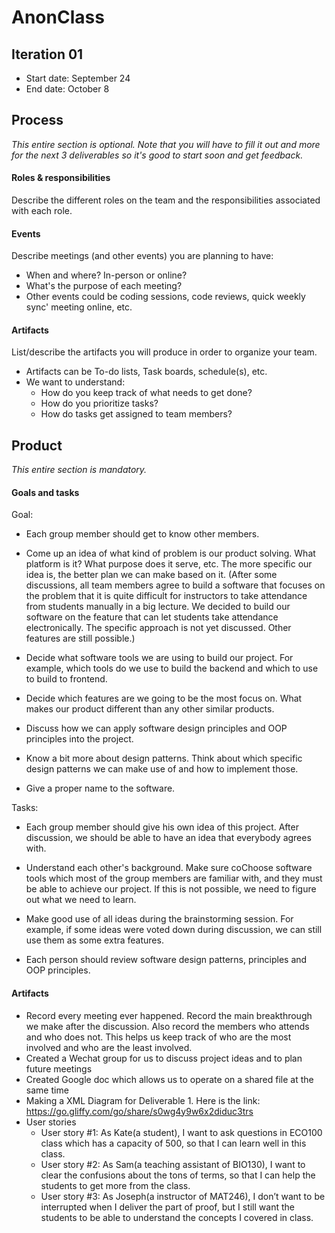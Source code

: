 # AnonClass

## Iteration 01

 * Start date: September 24
 * End date: October 8

## Process

_This entire section is optional. Note that you will have to fill it out and more for the next 3 deliverables so it's good to start soon and get feedback._ 

#### Roles & responsibilities

Describe the different roles on the team and the responsibilities associated with each role.

#### Events

Describe meetings (and other events) you are planning to have:

 * When and where? In-person or online?
 * What's the purpose of each meeting?
 * Other events could be coding sessions, code reviews, quick weekly sync' meeting online, etc.

#### Artifacts

List/describe the artifacts you will produce in order to organize your team.       

 * Artifacts can be To-do lists, Task boards, schedule(s), etc.
 * We want to understand:
   * How do you keep track of what needs to get done?
   * How do you prioritize tasks?
   * How do tasks get assigned to team members?


## Product

_This entire section is mandatory._

#### Goals and tasks

 Goal: 
 * Each group member should get to know other members. 
 
 * Come up an idea of what kind of problem is our product solving. What platform is it? What purpose does it serve, etc. The more specific our idea is, the better plan we can make based on it.
 (After some discussions, all team members agree to build a software that focuses on the problem that it is quite difficult for instructors to take attendance from students manually in a big lecture. We decided to build our software on the feature that can let students take attendance electronically. The specific approach is not yet discussed. Other features are still possible.)
 
 * Decide what software tools we are using to build our project. For example, which tools do we use to build the backend and which to use to build to frontend.
 
 * Decide which features are we going to be the most focus on. What makes our product different	than any other similar products.
 
 * Discuss how we can apply software design principles and OOP principles into the project.

 * Know a bit more about design patterns. Think about which specific design patterns we can make use of and how to implement those.
 
 * Give a proper name to the software.

 Tasks:
 * Each group member should give his own idea of this project. After discussion, we should be able to have an idea that everybody agrees with. 
 
 * Understand each other's background. Make sure coChoose software tools which most of the group members are familiar with, and they must be able to achieve our project. If this is not possible, we need to figure out what we need to learn.
 
 * Make good use of all ideas during the brainstorming session. For example, if some ideas were voted down during discussion, we can still use them as some extra features.

 * Each person should review software design patterns, principles and OOP principles. 


#### Artifacts

* Record every meeting ever happened. Record the main breakthrough we make after the discussion. Also record the members who attends and who does not. This helps us keep track of who are the most involved and who are the least involved.
 * Created a Wechat group for us to discuss project ideas and to plan future meetings
 * Created Google doc which allows us to operate on a shared file at the same time
 * Making a XML Diagram for Deliverable 1. Here is the link: https://go.gliffy.com/go/share/s0wg4y9w6x2diduc3trs
 * User stories
    * User story #1: As Kate(a student), I want to ask questions in ECO100 class which has a capacity of 500, so that I can  learn well in this class.
    * User story #2: As Sam(a teaching assistant of BIO130), I want to clear the confusions about the tons of terms, so that I can help the students to get more from the class.
    * User story #3: As Joseph(a instructor of MAT246), I don’t want to be interrupted when I deliver the part of proof, but I still want the students to be able to understand the concepts I covered in class.
 
